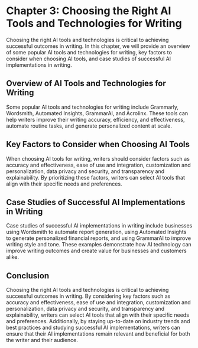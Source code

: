 Chapter 3: Choosing the Right AI Tools and Technologies for Writing
===================================================================

Choosing the right AI tools and technologies is critical to achieving successful outcomes in writing. In this chapter, we will provide an overview of some popular AI tools and technologies for writing, key factors to consider when choosing AI tools, and case studies of successful AI implementations in writing.

Overview of AI Tools and Technologies for Writing
-------------------------------------------------

Some popular AI tools and technologies for writing include Grammarly, Wordsmith, Automated Insights, GrammarAI, and Acrolinx. These tools can help writers improve their writing accuracy, efficiency, and effectiveness, automate routine tasks, and generate personalized content at scale.

Key Factors to Consider when Choosing AI Tools
----------------------------------------------

When choosing AI tools for writing, writers should consider factors such as accuracy and effectiveness, ease of use and integration, customization and personalization, data privacy and security, and transparency and explainability. By prioritizing these factors, writers can select AI tools that align with their specific needs and preferences.

Case Studies of Successful AI Implementations in Writing
--------------------------------------------------------

Case studies of successful AI implementations in writing include businesses using Wordsmith to automate report generation, using Automated Insights to generate personalized financial reports, and using GrammarAI to improve writing style and tone. These examples demonstrate how AI technology can improve writing outcomes and create value for businesses and customers alike.

Conclusion
----------

Choosing the right AI tools and technologies is critical to achieving successful outcomes in writing. By considering key factors such as accuracy and effectiveness, ease of use and integration, customization and personalization, data privacy and security, and transparency and explainability, writers can select AI tools that align with their specific needs and preferences. Additionally, by staying up-to-date on industry trends and best practices and studying successful AI implementations, writers can ensure that their AI implementations remain relevant and beneficial for both the writer and their audience.
